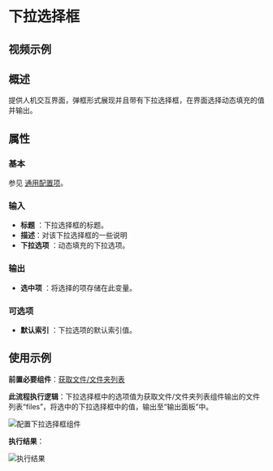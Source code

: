 # 下拉选择框

## 视频示例

## 概述

提供人机交互界面，弹框形式展现并且带有下拉选择框，在界面选择动态填充的值并输出。

## 属性

### 基本

参见 [通用配置项](../Appendix/CommonConfigurationItems.md)。

### 输入

- **标题** ：下拉选择框的标题。
- **描述**：对该下拉选择框的一些说明
- **下拉选项** ：动态填充的下拉选项。

### 输出

- **选中项** ：将选择的项存储在此变量。

### 可选项

- **默认索引** ：下拉选项的默认索引值。

## 使用示例

**前置必要组件**：[获取文件/文件夹列表](../System/File/GetFileOrFolderList.md)

**此流程执行逻辑**：下拉选择框中的选项值为获取文件/文件夹列表组件输出的文件列表“files”，将选中的下拉选择框中的值，输出至“输出面板”中。

![配置下拉选择框组件](https://docimages.blob.core.chinacloudapi.cn/images/Activities/dropDown-2.png)

**执行结果**：

![执行结果](https://docimages.blob.core.chinacloudapi.cn/images/Activities/dropDown-4.png)
